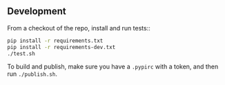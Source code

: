 ## Development

From a checkout of the repo, install and run tests::
```sh
pip install -r requirements.txt
pip install -r requirements-dev.txt
./test.sh
```

To build and publish, make sure you have a `.pypirc` with a token,
and then run `./publish.sh`.
